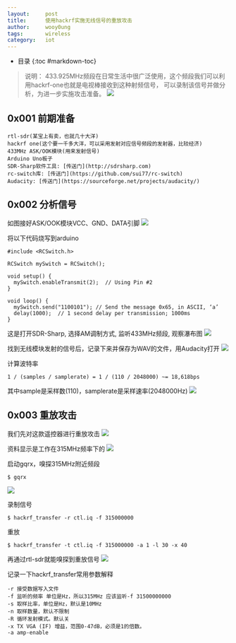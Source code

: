 ```yaml
---
layout:		post
title:		使用hackrf实施无线信号的重放攻击  
author:		wooy0ung
tags:		wireless
category:  	iot
---
```


- 目录
{:toc #markdown-toc}

>说明：
>433.925MHz频段在日常生活中很广泛使用，这个频段我们可以利用hackrf-one也就是电视棒接收到这种射频信号，
可以录制该信号并做分析，为进一步实施攻击准备。
![](/assets/img/iot/2018-06-24-hackrf-one-replay-attack/0x001.png)
<!-- more -->


## 0x001 前期准备

```
rtl-sdr(某宝上有卖，也就几十大洋)  
hackrf one(这个要一千多大洋，可以采用发射对应信号频段的发射器，比较经济)  
433MHz ASK/OOK模块(用来发射信号)  
Arduino Uno板子  
SDR-Sharp软件工具: [传送门](http://sdrsharp.com)  
rc-switch库: [传送门](https://github.com/sui77/rc-switch)  
Audacity: [传送门](https://sourceforge.net/projects/audacity/)  
```


## 0x002 分析信号

如图接好ASK/OOK模块VCC、GND、DATA引脚
![](/assets/img/iot/2018-06-24-hackrf-one-replay-attack/0x002.png)

将以下代码烧写到arduino
```
#include <RCSwitch.h>

RCSwitch mySwitch = RCSwitch();

void setup() {
  mySwitch.enableTransmit(2);  // Using Pin #2
}

void loop() {
  mySwitch.send("1100101");	// Send the message 0x65, in ASCII, ‘a’
  delay(1000);	// 1 second delay per transmission; 1000ms
}
```

这是打开SDR-Sharp, 选择AM调制方式, 监听433MHz频段, 观察瀑布图
![](/assets/img/iot/2018-06-24-hackrf-one-replay-attack/0x003.png)

找到无线模块发射的信号后，记录下来并保存为WAV的文件，用Audacity打开
![](/assets/img/iot/2018-06-24-hackrf-one-replay-attack/0x004.png)

计算波特率
```
1 / (samples / samplerate) = 1 / (110 / 2048000) ~= 18,618bps
```

其中sample是采样数(110)，samplerate是采样速率(2048000Hz)
![](/assets/img/iot/2018-06-24-hackrf-one-replay-attack/0x005.png)


## 0x003 重放攻击

我们先对这款遥控器进行重放攻击
![](/assets/img/iot/2018-06-24-hackrf-one-replay-attack/0x006.png)

资料显示是工作在315MHz频率下的
![](/assets/img/iot/2018-06-24-hackrf-one-replay-attack/0x007.png)

启动gqrx，嗅探315MHz附近频段
```
$ gqrx
```
![](/assets/img/iot/2018-06-24-hackrf-one-replay-attack/0x008.png)

录制信号
```
$ hackrf_transfer -r ctl.iq -f 315000000
```

重放
```
$ hackrf_transfer -t ctl.iq -f 315000000 -a 1 -l 30 -x 40
```

再通过rtl-sdr就能嗅探到重放信号
![](/assets/img/iot/2018-06-24-hackrf-one-replay-attack/0x008.png)

记录一下hackrf_transfer常用参数解释
```
-r 接受数据写入文件
-f 监听的频率 单位是Hz，所以315MHz 应该监听-f 31500000000
-s 取样比率，单位是Hz，默认是10MHz
-n 取样数量，默认不限制
-R 循环发射模式。默认关
-x TX VGA (IF) 增益，范围0-47dB，必须是1的倍数。
-a amp-enable
```